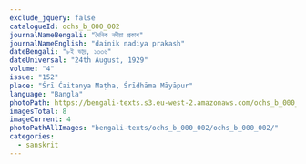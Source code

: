 ```yaml
---
exclude_jquery: false
catalogueId: ochs_b_000_002
journalNameBengali: "দৈনিক নদীয়া প্রকাশ"
journalNameEnglish: "dainik nadiya prakash"
dateBengali: "৮ই ভাদ্র, ১৩৩৬" 
dateUniversal: "24th August, 1929" 
volume: "4"
issue: "152"
place: "Śrī Ćaitanya Maṭha, Śrīdhāma Māyāpur"
language: "Bangla"
photoPath: https://bengali-texts.s3.eu-west-2.amazonaws.com/ochs_b_000_002/split/_00000004.pdf
imagesTotal: 8
imageCurrent: 4
photoPathAllImages: "bengali-texts/ochs_b_000_002/ochs_b_000_002/"
categories:
  - sanskrit
---
```


